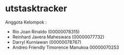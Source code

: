 # utstasktracker

Anggota Kelompok :
- Rio Joan Rinaldo (00000078315)
- Reinhard Javera Maheswara (00000077732)
- Darryl Kurniawan (00000078767)
- Andreo Friendly Timorence Manukoa 00000070253
